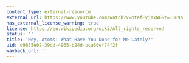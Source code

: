 ```yaml
---
content_type: external-resource
external_url: https://www.youtube.com/watch?v=btefFyjmxNE&t=1689s
has_external_license_warning: true
license: https://en.wikipedia.org/wiki/All_rights_reserved
status: ''
title: 'Hey, Atoms: What Have You Done for Me Lately?'
uid: d9635e02-39dd-4965-b24d-bca60ef74f2f
wayback_url: ''
---
```


